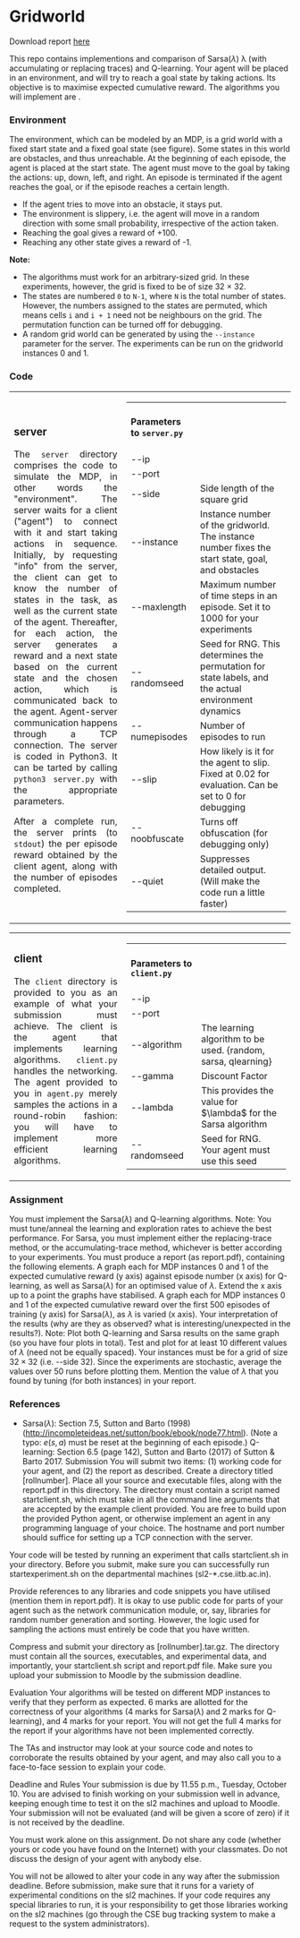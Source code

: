 # Gridworld

Download report [here](report.pdf)

This repo contains implementions and comparison of Sarsa($\lambda$) &lambda; (with accumulating or replacing traces) and Q-learning. Your agent will be placed in an environment, and will try to reach a goal state by taking actions. Its objective is to maximise expected cumulative reward. The algorithms you will implement are .

### Environment
The environment, which can be modeled by an MDP, is a grid world with a fixed start state and a fixed goal state (see figure). Some states in this world are obstacles, and thus unreachable. At the beginning of each episode, the agent is placed at the start state. The agent must move to the goal by taking the actions: up, down, left, and right. An episode is terminated if the agent reaches the goal, or if the episode reaches a certain length.

- If the agent tries to move into an obstacle, it stays put.
- The environment is slippery, i.e. the agent will move in a random direction with some small probability, irrespective of the action taken.
- Reaching the goal gives a reward of +100.
- Reaching any other state gives a reward of -1.

**Note:**

- The algorithms must work for an arbitrary-sized grid. In these experiments, however, the grid is fixed to be of size 32 &times; 32.
- The states are numbered `0` to `N-1`, where `N` is the total number of states. However, the numbers assigned to the states are permuted, which means cells `i` and `i + 1` need not be neighbours on the grid. The permutation function can be turned off for debugging.
- A random grid world can be generated by using the `--instance` parameter for the server. The experiments can be run on the gridworld instances 0 and 1.

### Code

<div markdown="1">
<table>
  <tbody>
    <tr>
      <td width="40%" align="justify">
        <h3> server </h3>
        <p>The <code>server</code> directory comprises the code to simulate the MDP, in other words the "environment". The server waits for a client ("agent") to connect with it and start taking actions in sequence. Initially, by requesting "info" from the server, the client can get to know the number of states in the task, as well as the current state of the agent. Thereafter, for each action, the server generates a reward and a next state based on the current state and the chosen action, which is communicated back to the agent. Agent-server communication happens through a TCP connection. The server is coded in Python3. It can be tarted by calling <code>python3 server.py</code> with the appropriate parameters.</p>
        <p>After a complete run, the server prints (to <code>stdout</code>) the per episode reward obtained by the client agent, along with the number of episodes completed.</p>
      </td>
      <td width="60%">
        <table>
          <tbody>
            <tr>
              <td>
                <h4>Parameters to <code>server.py</code></h4>
              </td>
            </tr>
            <tr>
              <td>--ip         </td>
            </tr>
            <tr>
              <td>--port       </td>
            </tr>
            <tr>
              <td>--side       </td>
              <td>Side length of the square grid</td>
            </tr>
            <tr>
              <td>--instance   </td>
              <td>Instance number of the gridworld. The instance number fixes the start state, goal, and obstacles</td>
            </tr>
            <tr>
              <td>--maxlength  </td>
              <td>Maximum number of time steps in an episode. Set it to 1000 for your experiments</td>
            </tr>
            <tr>
              <td>--randomseed </td>
              <td>Seed for RNG. This determines the permutation for state labels, and the actual environment dynamics</td>
            </tr>
            <tr>
              <td>--numepisodes</td>
              <td>Number of episodes to run</td>
            </tr>
            <tr>
              <td>--slip       </td>
              <td>How likely is it for the agent to slip. Fixed at 0.02 for evaluation. Can be set to 0 for debugging</td>
            </tr>
            <tr>
              <td>--noobfuscate  </td>
              <td>Turns off obfuscation (for debugging only)</td>
            </tr>
            <tr>
              <td>--quiet      </td>
              <td>Suppresses detailed output. (Will make the code run a little faster)</td>
            </tr>
          </tbody>
        </table>
      </td>
    </tr>
  </tbody>
</table>
<table>
  <tbody>
    <tr>
      <td width="40%" align="justify">
        <h3> client </h3>
        <p>The <code>client</code> directory is provided to you as an example of what your submission must achieve. The client is the agent that implements learning algorithms. <code>client.py</code> handles the networking. The agent provided to you in <code>agent.py</code> merely samples the actions in a round-robin fashion: you will have to implement more efficient learning algorithms.</p>
      </td>
      <td width="60%">
        <table>
          <tbody>
            <tr>
              <td>
                <h4>Parameters to <code>client.py</code></h4>
              </td>
            </tr>
            <tr>
              <td>--ip         </td>
            </tr>
            <tr>
              <td>--port       </td>
            </tr>
            <tr>
              <td>--algorithm  </td>
              <td>The learning algorithm to be used. {random, sarsa, qlearning}</td>
            </tr>
            <tr>
              <td>--gamma      </td>
              <td>Discount Factor</td>
            </tr>
            <tr>
              <td>--lambda     </td>
              <td>This provides the value for $\lambda$ for the Sarsa algorithm</td>
            </tr>
            <tr>
              <td>--randomseed </td>
              <td>Seed for RNG. Your agent must use this seed</td>
            </tr>
          </tbody>
        </table>
      </td>
    </tr>
  </tbody>
</table>
<div>

### Assignment

You must implement the Sarsa($\lambda$) and Q-learning algorithms.
Note: You must tune/anneal the learning and exploration rates to achieve the best performance.
For Sarsa, you must implement either the replacing-trace method, or the accumulating-trace method, whichever is better according to your experiments.
You must produce a report (as report.pdf), containing the following elements.
A graph each for MDP instances 0 and 1 of the expected cumulative reward (y axis) against episode number (x axis) for Q-learning, as well as Sarsa($\lambda$) for an optimised value of $\lambda$. Extend the x axis up to a point the graphs have stabilised.
A graph each for MDP instances 0 and 1 of the expected cumulative reward over the first 500 episodes of training (y axis) for Sarsa($\lambda$), as $\lambda$ is varied (x axis).
Your interpretation of the results (why are they as observed? what is interesting/unexpected in the results?).
Note: Plot both Q-learning and Sarsa results on the same graph (so you have four plots in total). Test and plot for at least 10 different values of $\lambda$ (need not be equally spaced). Your instances must be for a grid of size $32 \times 32$ (i.e. --side 32). Since the experiments are stochastic, average the values over 50 runs before plotting them. Mention the value of $\lambda$ that you found by tuning (for both instances) in your report.

### References

- Sarsa($\lambda$): Section 7.5, Sutton and Barto (1998) (http://incompleteideas.net/sutton/book/ebook/node77.html). (Note a typo: $e(s, a)$ must be reset at the beginning of each episode.)
Q-learning: Section 6.5 (page 142), Sutton and Barto (2017) of Sutton & Barto 2017.
Submission
You will submit two items: (1) working code for your agent, and (2) the report as described.
Create a directory titled [rollnumber]. Place all your source and executable files, along with the report.pdf in this directory. The directory must contain a script named startclient.sh, which must take in all the command line arguments that are accepted by the example client provided. You are free to build upon the provided Python agent, or otherwise implement an agent in any programming language of your choice. The hostname and port number should suffice for setting up a TCP connection with the server.

Your code will be tested by running an experiment that calls startclient.sh in your directory. Before you submit, make sure you can successfully run startexperiment.sh on the departmental machines (sl2-*.cse.iitb.ac.in).

Provide references to any libraries and code snippets you have utilised (mention them in report.pdf). It is okay to use public code for parts of your agent such as the network communication module, or, say, libraries for random number generation and sorting. However, the logic used for sampling the actions must entirely be code that you have written.

Compress and submit your directory as [rollnumber].tar.gz. The directory must contain all the sources, executables, and experimental data, and importantly, your startclient.sh script and report.pdf file. Make sure you upload your submission to Moodle by the submission deadline.

Evaluation
Your algorithms will be tested on different MDP instances to verify that they perform as expected. 6 marks are allotted for the correctness of your algorithms (4 marks for Sarsa($\lambda$) and 2 marks for Q-learning), and 4 marks for your report. You will not get the full 4 marks for the report if your algorithms have not been implemented correctly.

The TAs and instructor may look at your source code and notes to corroborate the results obtained by your agent, and may also call you to a face-to-face session to explain your code.

Deadline and Rules
Your submission is due by 11.55 p.m., Tuesday, October 10. You are advised to finish working on your submission well in advance, keeping enough time to test it on the sl2 machines and upload to Moodle. Your submission will not be evaluated (and will be given a score of zero) if it is not received by the deadline.

You must work alone on this assignment. Do not share any code (whether yours or code you have found on the Internet) with your classmates. Do not discuss the design of your agent with anybody else.

You will not be allowed to alter your code in any way after the submission deadline. Before submission, make sure that it runs for a variety of experimental conditions on the sl2 machines. If your code requires any special libraries to run, it is your responsibility to get those libraries working on the sl2 machines (go through the CSE bug tracking system to make a request to the system administrators).